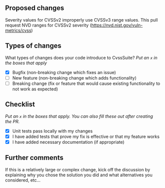 ## Proposed changes
Severity values for CVSSv2 improperly use CVSSv3 range values.
This pull request NVD ranges for CVSSv2 severity (https://nvd.nist.gov/vuln-metrics/cvss)

## Types of changes

What types of changes does your code introduce to CvssSuite?
_Put an `x` in the boxes that apply_

- [X] Bugfix (non-breaking change which fixes an issue)
- [ ] New feature (non-breaking change which adds functionality)
- [ ] Breaking change (fix or feature that would cause existing functionality to not work as expected)

## Checklist

_Put an `x` in the boxes that apply. You can also fill these out after creating the PR._

- [X] Unit tests pass locally with my changes
- [X] I have added tests that prove my fix is effective or that my feature works
- [X] I have added necessary documentation (if appropriate)

## Further comments

If this is a relatively large or complex change, kick off the discussion by explaining why you chose the solution you did and what alternatives you considered, etc...
